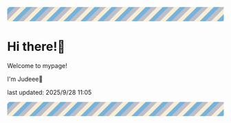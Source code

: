 <!-- Header image -->
<img src="./pokemon/pokemon_6.png" width="1000">

# Hi there!👋

Welcome to mypage!

I'm Judeee🐷

last updated: 2025/9/28 11:05

<!-- Footer image -->
<img src="./pokemon/pokemon_6.png" width="1000">
